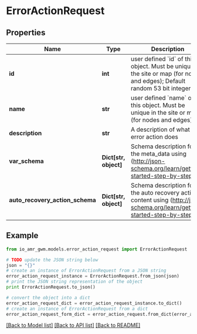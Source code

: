 # ErrorActionRequest


## Properties
Name | Type | Description | Notes
------------ | ------------- | ------------- | -------------
**id** | **int** | user defined &#x60;id&#x60; of this object. Must be unique in the site or map (for nodes and edges); Default random 53 bit integer | [optional] 
**name** | **str** | user defined &#x60;name&#x60; of this object. Must be unique in the site or map (for nodes and edges) | [optional] 
**description** | **str** | A description of what this error action does | 
**var_schema** | **Dict[str, object]** | Schema description for the meta_data using (http://json-schema.org/learn/getting-started-step-by-step) | 
**auto_recovery_action_schema** | **Dict[str, object]** | Schema description for the auto recovery action content using (http://json-schema.org/learn/getting-started-step-by-step) | [optional] 

## Example

```python
from io_amr_gwm.models.error_action_request import ErrorActionRequest

# TODO update the JSON string below
json = "{}"
# create an instance of ErrorActionRequest from a JSON string
error_action_request_instance = ErrorActionRequest.from_json(json)
# print the JSON string representation of the object
print ErrorActionRequest.to_json()

# convert the object into a dict
error_action_request_dict = error_action_request_instance.to_dict()
# create an instance of ErrorActionRequest from a dict
error_action_request_form_dict = error_action_request.from_dict(error_action_request_dict)
```
[[Back to Model list]](../README.md#documentation-for-models) [[Back to API list]](../README.md#documentation-for-api-endpoints) [[Back to README]](../README.md)


